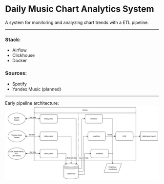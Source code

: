 # Daily Music Chart Analytics System 
A system for monitoring and analyzing chart trends with a ETL pipeline.

------
### Stack:
- Airflow
- Clickhouse
- Docker


### Sources:
- Spotify
- Yandex Music (planned)

------
Early pipeline architecture:
![First Schema](media/first_schema.png)